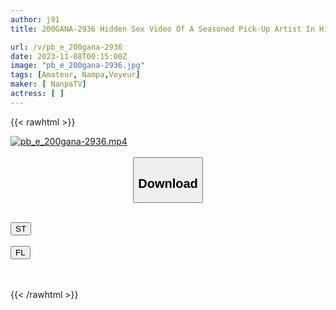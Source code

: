 ```yaml
---
author: j91
title: 200GANA-2936 Hidden Sex Video Of A Seasoned Pick-Up Artist In His Room 318 Bring The Ramen-Loving Graduate Student You Picked Up On SNS Into Your House! ! Even Though She Says, “I Didn’t Mean To Do This,” She Shakes Her Hips In Cowgirl Position, And Her Body Trembles As She Reaches Climax. (Shion Chibana)

url: /v/pb_e_200gana-2936
date: 2023-11-08T00:15:00Z
image: "pb_e_200gana-2936.jpg"
tags: [Amateur, Nampa,Voyeur]
maker: [ NanpaTV]
actress: [ ]
---
```



{{< rawhtml >}}

<div class="video" data-videoid="Bbb3V9PAd0fygZo">
    <a href="javascript:;">
        <img src="https://my.j91.asia/v/pb_e_200gana-2936/pb_e_200gana-2936.jpg" width="WIDTH" height="HEIGHT" alt="pb_e_200gana-2936.mp4" loading="lazy">
    </a>
</div>

<script type="text/javascript" src="https://j91.asia/asset/on-demand-st.js"></script>

<br>
  <link rel="stylesheet" href="https://j91.asia/asset/bs5.css">
  
  <center>
  <button class="btn btn-primary" type="button" data-bs-toggle="collapse" data-bs-target=".multi-collapse" aria-expanded="false" aria-controls="multiCollapseExample1 multiCollapseExample2"><h2>Download</h2></button></center>
</p>
<div class="row">
  <div class="col">
    <div class="collapse multi-collapse" id="multiCollapseExample1">
      <div class="card card-body">
	      	      <br>
<div class="buttons">  
<a href="https://streamtape.to/v/Bbb3V9PAd0fygZo" target="_blank"><button class="btn-hover color-3"><i class="fa fa-download"></i> ST</button></a></div>
    </div>
  </div>
</div>
  <div class="col">
    <div class="collapse multi-collapse" id="multiCollapseExample2">
      <div class="card card-body">
	      <br>
<div class="buttons">
    <a href="https://filelions.online/f/s1gfexhttq7p" target="_blank"><button class="btn-hover color-9"><i class="fa fa-download"></i> FL</button></a></div>
<br><br>
      </div>
    </div>
  </div>
</div>

{{< /rawhtml >}}
